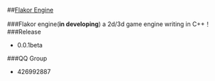 ##[Flakor Engine](http://flakor.org)

###Flakor engine(**in developing**)
	a 2d/3d game engine writing in C++！
###Release
   + 0.0.1beta

###QQ Group
+ 426992887	


